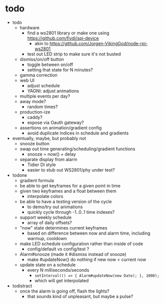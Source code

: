 # todo

* todo
  * hardware
    * find a ws2801 library or make one using https://github.com/fivdi/spi-device
      * akin to https://github.com/Jorgen-VikingGod/node-rpi-ws2801
    * test out LED strip to make sure it's not busted
  * dismiss/on/off button
    * toggle between on/off
    * setting that state for N minutes?
  * gamma correction
  * web UI
    * adjust schedule
    * YAGNI: adjust animations
  * multiple events per day?
  * away mode?
    * random times?
  * production-ize
    * caddy?
    * expose via Oauth gateway?
  * assertions on animation/gradient config
    * avoid duplicate indices in schedule and gradients
* eventually, maybe, but probably not
  * snooze button
  * swap out time generating/scheduling/gradient functions
    * snooze = now() + delay
  * separate display from alarm
    * Tidier DI style
    * easier to stub out WS2801/phy under test?
* todone
  * gradient formula
  * be able to get keyframes for a given point in time
  * given two keyframes and a float between them
    * interpolate colors
  * be able to have a testing version of the cycle
    * to demo/try out animations
    * quickly cycle through -1..0..1 time indexes?
  * support weekly schedule
    * array of daily offsets?
  * "now" state determines current keyframes
    * based on difference between now and alarm time, including warmup, cooldown
  * make LED schedule configuration rather than inside of code
    * config/default vs config/test ?
  * Alarm#snooze (made it #dismiss instead of snooze)
    * make #updateNow() do nothing if new now < current now
  * update state on a schedule
    * every N milliseconds/seconds
      * `setInterval(() => { Alarm#updateNow(new Date); }, 1000);`
      * which will get interpolated
* todistract
  * once the alarm is going off, flash the lights?
    * that sounds kind of unpleasant, but maybe a pulse?

